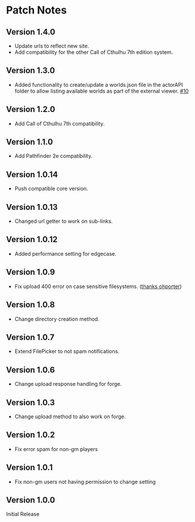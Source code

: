 # Patch Notes

## Version 1.4.0

* Update urls to reflect new site.
* Add compatibility for the other Call of Cthulhu 7th edition system.

## Version 1.3.0

* Added functionality to create/update a worlds.json file in the actorAPI folder to allow listing available worlds as part of the external viewer. [#10](https://github.com/ardittristan/VTTExternalActorViewer/pull/10)

## Version 1.2.0

* Add Call of Cthulhu 7th compatibility.

## Version 1.1.0

* Add Pathfinder 2e compatibility.

## Version 1.0.14

* Push compatible core version.

## Version 1.0.13

* Changed url getter to work on sub-links.

## Version 1.0.12

* Added performance setting for edgecase.

## Version 1.0.9

* Fix upload 400 error on case sensitive filesystems. ([thanks ohporter](https://github.com/ardittristan/VTTExternalActorViewer/pull/5))

## Version 1.0.8

* Change directory creation method.

## Version 1.0.7

* Extend FilePicker to not spam notifications.

## Version 1.0.6

* Change upload response handling for forge.

## Version 1.0.3

* Change upload method to also work on forge.

## Version 1.0.2

* Fix error spam for non-gm players

## Version 1.0.1

* Fix non-gm users not having permission to change setting

## Version 1.0.0

Initial Release

